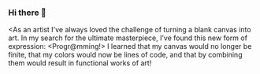 ### Hi there 👋

<As an artist I've always loved the challenge of turning a blank canvas into art. In my search for the ultimate masterpiece, I’ve found this new form of expression: <Progr@mming!>
I learned that my canvas would no longer be finite, that my colors would now be lines of code, and that by combining them would result in functional works of art!
